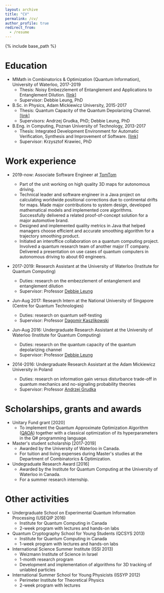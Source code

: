 ```yaml
---
layout: archive
title: "CV"
permalink: /cv/
author_profile: true
redirect_from:
  - /resume
---
```


{% include base_path %}

Education
======
* MMath in Combinatorics & Optimization (Quantum Information), University of Waterloo, 2017-2019
  * Thesis: Noisy Embezzlement of Entanglement and Applications to Entanglement Dilution. [[link]](https://uwspace.uwaterloo.ca/handle/10012/14682)
  * Supervisor: Debbie Leung, PhD
* B.Sc. in Physics, Adam Mickiewicz University, 2015-2017
  * Thesis: Quantum Capacity of the Quantum Depolarizing Channel. [[link]](http://dlasecki.github.io/files/thesis.pdf)
  * Supervisors: Andrzej Grudka, PhD; Debbie Leung, PhD
* B.Eng. in Computing, Poznan University of Technology, 2013-2017
  * Thesis: Integrated Development Environment for Automatic Verification, Synthesis and Improvement of Software. [[link]](http://dlasecki.github.io/files/ug_thesis_put.pdf)
  * Supervisor: Krzysztof Krawiec, PhD


Work experience
======
* 2019-now: Associate Software Engineer at [TomTom](https://www.tomtom.com/)
  * Part of the unit working on high quality 3D maps for autonomous driving.
  * Technical leader and software engineer in a Java project on calculating worldwide positional corrections due to continental drifts for maps. Made major contributions to system design, developed mathematical models and implemented core algorithms. Successfully delivered a related proof-of-concept solution for a major automotive brand.
  * Designed and implemented quality metrics in Java that helped managers choose efficient and accurate smoothing algorithm for a trajectory smoothing product.
  * Initiated an interoffice collaboration on a quantum computing project. Involved a quantum research team of another major IT company. Delivered a presentation on use cases of quantum computers in autonomous driving to about 60 engineers.

* 2017-2019: Research Assistant at the University of Waterloo (Institute for Quantum Computing)
  * Duties: research on the embezzlement of entanglement and entanglement dilution
  * Supervisor: Professor [Debbie Leung](https://scholar.google.com/citations?user=U8igvVgAAAAJ&hl=en)
  
* Jun-Aug 2017: Research Intern at the National University of Singapore (Centre for Quantum Technologies)
  * Duties: research on quantum self-testing
  * Supervisor: Professor [Dagomir Kaszlikowski](https://scholar.google.com/citations?user=YcJsslsAAAAJ&hl=en)
  
* Jun-Aug 2016: Undergraduate Research Assistant at the University of Waterloo (Institute for Quantum Computing)
  * Duties: research on the quantum capacity of the quantum depolarizing channel
  * Supervisor: Professor [Debbie Leung](https://scholar.google.com/citations?user=U8igvVgAAAAJ&hl=en)
  
* 2014-2016: Undergraduate Research Assistant at the Adam Mickiewicz University in Poland
  * Duties: research on information gain versus disturbance trade-off in quantum mechanics and no-signaling probability theories
  * Supervisor: Professor [Andrzej Grudka](https://scholar.google.pl/citations?user=HTCLrPQAAAAJ&hl=pl)
  
Scholarships, grants and awards
======  
* Unitary Fund grant [2020]
  * To implement the Quantum Approximate Optimization Algorithm ([QAOA](https://arxiv.org/abs/1411.4028)) together with a classical optimization of its hyperparameters in the Q# programming language.
* Master's student scholarship [2017-2019]
  * Awarded by the University of Waterloo in Canada.
  * For tuition and living expenses during Master's studies at the  Department of Combinatorics & Optimization. 
* Undegraduate Research Award [2016]
  * Awarded by the Institute for Quantum Computing at the University of Waterloo in Canada.
  * For a summer research internship.
  
Other activities
====== 
* Undergraduate School on Experimental Quantum Information Processing (USEQIP 2016)
  * Institute for Quantum Computing in Canada
  * 2-week program with lectures and hands-on labs
* Quantum Cryptography School for Young Students (QCSYS 2013)
  * Institute for Quantum Computing in Canada
  * 1-week program with lectures and hands-on labs
* International Science Summer Institute (ISSI 2013)
  * Weizmann Institute of Science in Israel
  * 1-month research program
  * Development and implementation of algorithms for 3D tracking of unlabled particles
* International Summer School for Young Physicists (ISSYP 2012)
  * Perimeter Institute for Theoretical Physics
  * 2-week program with lectures
